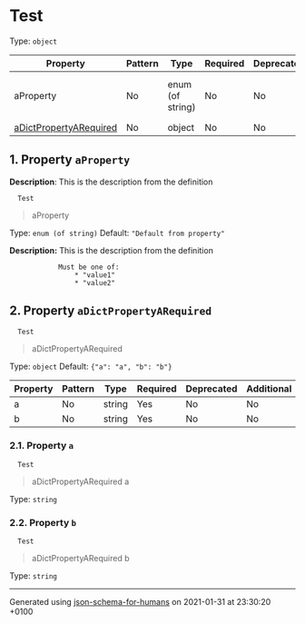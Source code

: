 # Test

Type: `object`

| Property | Pattern | Type | Required | Deprecated | Additional | Description |
| -------- | ------- | ---- | -------- | ---------- | ---------- | ----------- |
|aProperty|No|enum (of string)|No|No| No|This is the description from the definition|
| [aDictPropertyARequired](#aDictPropertyARequired)|No|object|No|No| No||

## <a name="aProperty"></a> 1. Property `aProperty`

**Description**:  This is the description from the definition

      Test
 >   aProperty

Type: `enum (of string)`
             Default: `"Default from property"`

**Description:** This is the description from the definition

                Must be one of:
                    * "value1"
                    * "value2"

## <a name="aDictPropertyARequired"></a> 2. Property `aDictPropertyARequired`

      Test
 >   aDictPropertyARequired

Type: `object`
             Default: `{"a": "a", "b": "b"}`

| Property | Pattern | Type | Required | Deprecated | Additional | Description |
| -------- | ------- | ---- | -------- | ---------- | ---------- | ----------- |
|a|No|string|Yes|No| No||
|b|No|string|Yes|No| No||

### <a name="aDictPropertyARequired_a"></a> 2.1. Property `a`

      Test
 >   aDictPropertyARequired
 >   a

Type: `string`

### <a name="aDictPropertyARequired_b"></a> 2.2. Property `b`

      Test
 >   aDictPropertyARequired
 >   b

Type: `string`

----------------------------------------------------------------------------------------------------------------------------
Generated using [json-schema-for-humans](https://github.com/coveooss/json-schema-for-humans) on 2021-01-31 at 23:30:20 +0100